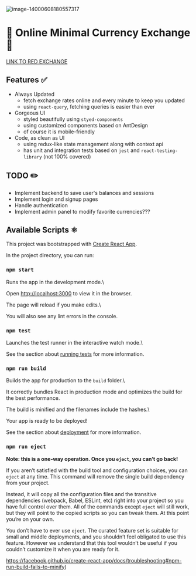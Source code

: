 
![image-14000608180557317](https://i.ibb.co/d5dyNnL/IMAGE-1400-06-08-18-28-58.jpg)

  

# 💢 Online Minimal Currency Exchange 💢
[LINK TO RED EXCHANGE](https://arminayat.github.io/red-exchange)

## Features ✅

 - Always Updated
	 - fetch exchange rates online and every minute to keep you updated
	 - using `react-query`, fetching queries is easier than ever
 - Gorgeous UI
	 - styled beautifully using `styed-components`
	 - using customized components based on AntDesign
	 - of course it is mobile-friendly
 - Code, as clean as UI
	 - using redux-like state management along with context api
	 - has unit and integration tests based on `jest` and `react-testing-library` (not 100% covered)

## TODO ✏️
- Implement backend to save user's balances and sessions
- Implement login and signup pages
- Handle authentication
- Implement admin panel to modify favorite currencies???

## Available Scripts ⚛️

  This project was bootstrapped with [Create React App](https://github.com/facebook/create-react-app).

In the project directory, you can run:

  

### `npm start`

  

Runs the app in the development mode.\

Open [http://localhost:3000](http://localhost:3000) to view it in the browser.

  

The page will reload if you make edits.\

You will also see any lint errors in the console.

  

### `npm test`

  

Launches the test runner in the interactive watch mode.\

See the section about [running tests](https://facebook.github.io/create-react-app/docs/running-tests) for more information.

  

### `npm run build`

  

Builds the app for production to the `build` folder.\

It correctly bundles React in production mode and optimizes the build for the best performance.

  

The build is minified and the filenames include the hashes.\

Your app is ready to be deployed!

  

See the section about [deployment](https://facebook.github.io/create-react-app/docs/deployment) for more information.

  

### `npm run eject`

  

**Note: this is a one-way operation. Once you `eject`, you can’t go back!**

  

If you aren’t satisfied with the build tool and configuration choices, you can `eject` at any time. This command will remove the single build dependency from your project.

  

Instead, it will copy all the configuration files and the transitive dependencies (webpack, Babel, ESLint, etc) right into your project so you have full control over them. All of the commands except `eject` will still work, but they will point to the copied scripts so you can tweak them. At this point you’re on your own.

  

You don’t have to ever use `eject`. The curated feature set is suitable for small and middle deployments, and you shouldn’t feel obligated to use this feature. However we understand that this tool wouldn’t be useful if you couldn’t customize it when you are ready for it.

  

https://facebook.github.io/create-react-app/docs/troubleshooting#npm-run-build-fails-to-minify)
